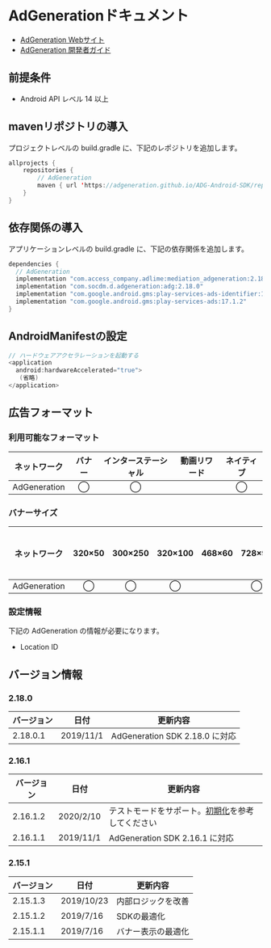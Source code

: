 # AdGenerationドキュメント
- [AdGeneration Webサイト](http://out.easycounter.com/external/ad-generation.jp)
- [AdGeneration 開発者ガイド](https://github.com/AdGeneration/ADG-Android-SDK)

## 前提条件
- Android API レベル 14 以上

## mavenリポジトリの導入
プロジェクトレベルの build.gradle に、下記のレポジトリを追加します。

```java
allprojects {
    repositories {
        // AdGeneration
        maven { url 'https://adgeneration.github.io/ADG-Android-SDK/repository' }
    }
}
```

## 依存関係の導入
アプリケーションレベルの build.gradle に、下記の依存関係を追加します。

```java
dependencies {
  // AdGeneration
  implementation "com.access_company.adlime:mediation_adgeneration:2.18.0.1"
  implementation "com.socdm.d.adgeneration:adg:2.18.0"
  implementation "com.google.android.gms:play-services-ads-identifier:16.0.0"
  implementation "com.google.android.gms:play-services-ads:17.1.2"
}
```

## AndroidManifestの設定
```java
// ハードウェアアクセラレーションを起動する
<application
  android:hardwareAccelerated="true">
   (省略) 
</application>
```

## 広告フォーマット

### 利用可能なフォーマット

|ネットワーク|バナー|インターステーシャル|動画リワード|ネイティブ|
|:------------:|:---:|:----------:|:------:|:----:|
| AdGeneration | ◯    | ◯          |       | ◯   |

### バナーサイズ
|ネットワーク       |320×50 |300×250 |320×100 |468×60 |728×90 |スマート |
|:------------:|:-----:|:------:|:------:|:-----:|:-----:|:----:|
| AdGeneration | ◯     | ◯      | ◯      |       | ◯     | ◯    |

### 設定情報
下記の AdGeneration の情報が必要になります。
- Location ID  

## バージョン情報
### 2.18.0
| バージョン    | 日付         | 更新内容                |
|-------------|--------------|------------------------|
| 2.18.0.1    | 2019/11/1    | AdGeneration SDK 2.18.0 に対応 |

### 2.16.1
| バージョン    | 日付         | 更新内容                |
|-------------|--------------|------------------------|
| 2.16.1.2    | 2020/2/10    | テストモードをサポート。[初期化](./init.md)を参考してください |
| 2.16.1.1    | 2019/11/1    | AdGeneration SDK 2.16.1 に対応 |

### 2.15.1
| バージョン    | 日付         | 更新内容                |
|-------------|--------------|------------------------|
| 2.15.1.3    | 2019/10/23   | 内部ロジックを改善 |
| 2.15.1.2    | 2019/7/16    | SDKの最適化 |
| 2.15.1.1    | 2019/7/16    | バナー表示の最適化 |
